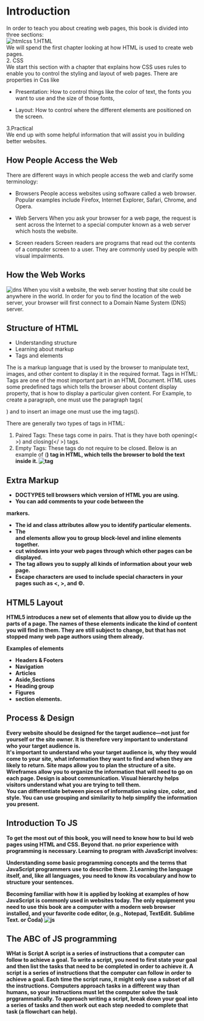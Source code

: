 # Introduction
In order to teach you about creating web pages, 
this book is divided into three sections:   
![htmlcss](https://images.tynker.com/blog/wp-content/uploads/20190226100225/02-25-2018-html-css-announcement-blog.png)
1.HTML  
We will spend the first chapter looking at how HTML is used to create web pages.  
2. CSS       
We start this section with a chapter that explains how CSS uses rules to enable you to control the styling and layout of web pages. 
  There are properties in Css like 
  * Presentation: How to control 
things like the color of text, the 
fonts you want to use and the 
size of those fonts,      

 
 * Layout: How to control where 
the different elements are 
positioned on the screen.

3.Practical  
 We end up with some helpful information that will assist you in building better websites.

 ## How People Access the Web
 There are different ways in which people access the web 
and clarify some terminology:
* Browsers
People access websites using 
software called a web browser. 
Popular examples include 
Firefox, Internet Explorer, Safari, 
Chrome, and Opera.

* Web Servers
When you ask your browser for 
a web page, the request is sent 
across the Internet to a special 
computer known as a web 
server which hosts the website.

* Screen readers
Screen readers are programs 
that read out the contents of a 
computer screen to a user. They 
are commonly used by people 
with visual impairments.

## How the Web Works
![dns](https://cdome.comodo.com/images-new/home/what-is-dns.png)
When you visit a website, the web server 
hosting that site could be anywhere in the 
world. In order for you to find the location of 
the web server, your browser will first connect 
to a Domain Name System (DNS) server.

## Structure of HTML
* Understanding structure
* Learning about markup
* Tags and elements

The <HTML> is a markup language that is used by the browser to manipulate text, images, and other content to display it in the required format.
Tags in HTML: Tags are one of the most important part in an HTML Document. HTML uses some predefined tags which tells the browser about content display property, that is how to display a particular given content. For Example, to create a paragraph, one must use the paragraph tags(<p> </p>) and to insert an image one must use the img tags(<img />).  

There are generally two types of tags in HTML:  
1. Paired Tags: These tags come in pairs. That is they have both opening(< >) and closing(</ >) tags.  
2. Empty Tags: These tags do not require to be closed.
Below is an example of (<b>) tag in HTML, which tells the browser to bold the text inside it. 
 ![tag](https://media.geeksforgeeks.org/wp-content/uploads/20210401153033/htmltag.PNG)

 ## Extra Markup 


* DOCTYPES tell browsers which version of HTML you 
are using.
* You can add comments to your code between the 
<!-- and --> markers.
* The id and class attributes allow you to identify 
particular elements.
* The <div> and <span> elements allow you to group 
block-level and inline elements together.
* <iframes> cut windows into your web pages through 
which other pages can be displayed.
* The <meta> tag allows you to supply all kinds of 
information about your web page.
* Escape characters are used to include special 
characters in your pages such as <, >, and ©.

## HTML5 Layout

HTML5 introduces a new set of elements that allow you to divide up the 
parts of a page. The names of these elements indicate the kind of content 
you will find in them. They are still subject to change, but that has not 
stopped many web page authors using them already.

Examples of elements
* Headers & Footers 
* Navigation
* Articles
* Aside,Sections
* Heading group
* Figures 
*  section elements.

## Process & Design
Every website should be designed for the 
target audience—not just for yourself or the 
site owner. It is therefore very important to 
understand who your target audience is.  
It's important to understand who your target audience is, why they would come to your site, what information they want to find and when they are likely to return.
Site maps allow you to plan the structure of a site.
Wireframes allow you to organize the information that will need to go on each page.
Design is about communication. Visual hierarchy helps visitors understand what you are trying to tell them.  
You can differentiate between pieces of information using size, color, and style.
You can use grouping and similarity to help simplify the information you present.
 ## Introduction To JS
 To get the most out of this book, you will need to know how to bui ld web pages using HTML and CSS. Beyond that. no prior experience with programming is necessary. Learning to program with JavaScript involves:

Understanding some basic programming concepts and the terms that JavaScript programmers use to describe them.
2.Learning the language itself, and, like all languages, you need to know its vocabulary and how to structure your sentences.

Becoming familiar with how it is applied by looking at examples of how JavaScript is commonly used in websites today.
The only equipment you need to use this book are a computer with a modern web browser installed, and your favorite code editor, (e.g., Notepad, TextEdit. Sublime Text. or Coda)
![js](https://www.vitoshacademy.com/wp-content/uploads/2015/04/JS.png)
## The ABC of JS programming 
 WHat is Script 
 A script is a series of instructions that a 
computer can follow to achieve a goal. 
To write a script, you need to first 
state your goal and then list the 
tasks that need to be completed in 
order to achieve it. 
A script is a series of instructions that the computer 
can follow in order to achieve a goal. 
Each time the script runs, it might only use a subset of 
all the instructions. 
Computers approach tasks in a different way than 
humans, so your instructions must let the computer 
solve the task prggrammatically. 
To approach writing a script, break down your goal into 
a series of tasks and then work out each step needed 
to complete that task (a flowchart can help).